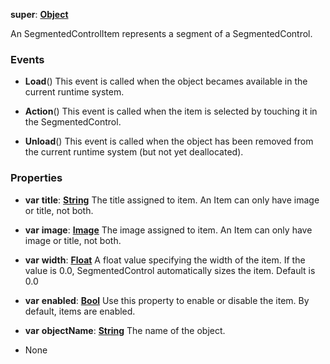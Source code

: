 **super**: **[Object](Object.md)**

An SegmentedControlItem represents a segment of a SegmentedControl.

### Events

* **Load**()
This event is called when the object becames available in the current runtime system.

* **Action**()
This event is called when the item is selected by touching it in the SegmentedControl.

* **Unload**()
This event is called when the object has been removed from the current runtime system (but not yet deallocated).



### Properties

* **var** **title**: **[String](../gravity/string.md)**
The title assigned to item. An Item can only have image or title, not both.

* **var** **image**: **[Image](Image.md)**
The image assigned to item. An Item can only have image or title, not both.

* **var** **width**: **[Float](../gravity/float.md)**
A float value specifying the width of the item. If the value is 0.0, SegmentedControl automatically sizes the item. Default is 0.0

* **var** **enabled**: **[Bool](../gravity/bool.md)**
Use this property to enable or disable the item. By default, items are enabled.

* **var** **objectName**: **[String](../gravity/string.md)**
The name of the object.



* None

